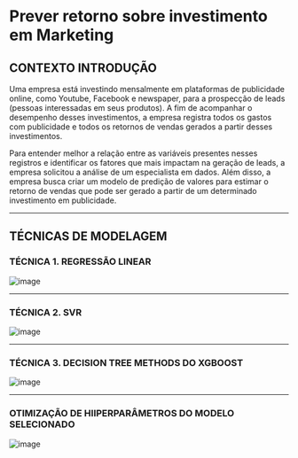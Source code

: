 # Prever retorno sobre investimento em Marketing

## CONTEXTO INTRODUÇÃO
Uma empresa está investindo mensalmente em plataformas de publicidade online, como Youtube, Facebook e newspaper, para a prospecção de leads (pessoas interessadas em seus produtos). A fim de acompanhar o desempenho desses investimentos, a empresa registra todos os gastos com publicidade e todos os retornos de vendas gerados a partir desses investimentos.

Para entender melhor a relação entre as variáveis presentes nesses registros e identificar os fatores que mais impactam na geração de leads, a empresa solicitou a análise de um especialista em dados. Além disso, a empresa busca criar um modelo de predição de valores para estimar o retorno de vendas que pode ser gerado a partir de um determinado investimento em publicidade.

---------------

## TÉCNICAS DE MODELAGEM

### TÉCNICA 1. REGRESSÃO LINEAR
![image](https://github.com/user-attachments/assets/a2530026-2257-45c0-9743-836ef6533954)

---------------

### TÉCNICA 2. SVR
![image](https://github.com/user-attachments/assets/a3b399c6-7c1f-46b4-aa42-f4c75710eeb9)

---------------

### TÉCNICA 3. DECISION TREE METHODS DO XGBOOST
![image](https://github.com/user-attachments/assets/eeebcc9e-df96-4e8a-b39f-bc5674179c03)

---------------

### OTIMIZAÇÃO DE HIIPERPARÂMETROS DO MODELO SELECIONADO
![image](https://github.com/user-attachments/assets/da417f70-5924-496e-8a4d-94e88db1d84d)

